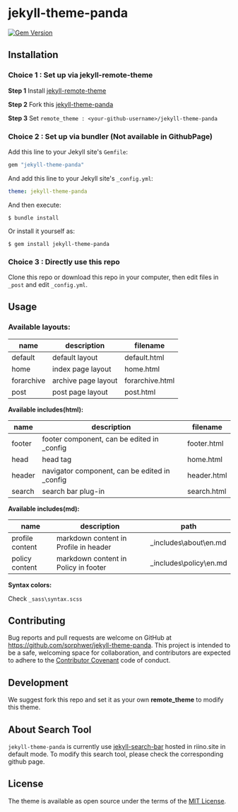 # jekyll-theme-panda

[![Gem Version](https://badge.fury.io/rb/jekyll-theme-panda.svg)](https://badge.fury.io/rb/jekyll-theme-panda) 

## Installation

### Choice 1 : Set up via jekyll-remote-theme

**Step 1**  Install [jekyll-remote-theme](https://github.com/benbalter/jekyll-remote-theme)

**Step 2**  Fork this [jekyll-theme-panda]( https://github.com/sorphwer/jekyll-theme-panda)

**Step 3**  Set `remote_theme : <your-github-username>/jekyll-theme-panda`

### Choice 2 : Set up via bundler (Not available in GithubPage)

Add this line to your Jekyll site's `Gemfile`:

```ruby
gem "jekyll-theme-panda"
```

And add this line to your Jekyll site's `_config.yml`:

```yaml
theme: jekyll-theme-panda
```

And then execute:

    $ bundle install

Or install it yourself as:

    $ gem install jekyll-theme-panda
    
### Choice 3 : Directly use this repo 

Clone this repo or download this repo in your computer, then edit files in `_post` and edit `_config.yml`.

## Usage

### Available layouts:

| name       | description         | filename        |
| ---------- | ------------------- | --------------- |
| default    | default layout      | default.html    |
| home       | index page layout   | home.html       |
| forarchive | archive page layout | forarchive.html |
| post       | post page layout    | post.html       |

**Available includes(html):**

| name   | description                                   | filename    |
| ------ | --------------------------------------------- | ----------- |
| footer | footer component, can be edited in _config    | footer.html |
| head   | head tag                                      | home.html   |
| header | navigator component, can be edited in _config | header.html |
| search | search bar plug-in                            | search.html |

**Available includes(md):**

| name            | description                           | path                   |
| --------------- | ------------------------------------- | ---------------------- |
| profile content | markdown content in Profile in header | _includes\about\en.md  |
| policy content  | markdown content in Policy in footer  | _includes\policy\en.md |

**Syntax colors:**

Check `_sass\syntax.scss`

## Contributing

Bug reports and pull requests are welcome on GitHub at https://github.com/sorphwer/jekyll-theme-panda. This project is intended to be a safe, welcoming space for collaboration, and contributors are expected to adhere to the [Contributor Covenant](http://contributor-covenant.org) code of conduct.

## Development

We suggest fork this repo and set it as your own **remote_theme** to modify this theme.

## About Search Tool

`jekyll-theme-panda` is currently use [jekyll-search-bar](https://github.com/sorphwer/jekyll-search-bar) hosted in riino.site in default mode. To modify this search tool, please check the corresponding github page.

## License

The theme is available as open source under the terms of the [MIT License](https://opensource.org/licenses/MIT).

